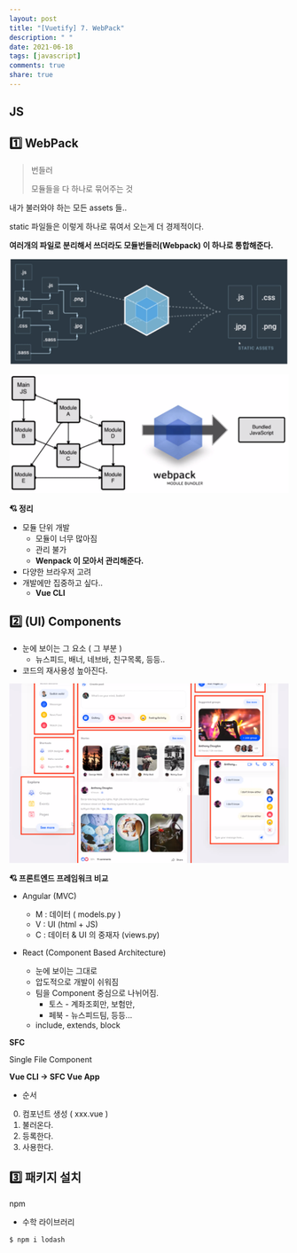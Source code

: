 ```yaml
---
layout: post
title: "[Vuetify] 7. WebPack"
description: " "
date: 2021-06-18
tags: [javascript]
comments: true
share: true
---
```


## JS



## :one: WebPack

> 번들러
>
> 모듈들을 다 하나로 묶어주는 것

내가 불러와야 하는 모든 assets 들..

static 파일들은 이렇게 하나로 묶여서 오는게 더 경제적이다.

**여러개의 파일로 분리해서 쓰더라도 모듈번들러(Webpack) 이 하나로 통합해준다.**



![image-20200527123338884](images/image-20200527123338884.png)



![image-20200527123349363](images/image-20200527123349363.png)



**:cupid: 정리**

- 모듈 단위 개발
  - 모듈이 너무 많아짐
  - 관리 불가
  - **Wenpack 이 모아서 관리해준다.**
- 다양한 브라우저 고려
- 개발에만 집중하고 싶다..
  - **Vue CLI**







## **:two: (UI) Components**

- 눈에 보이는 그 요소 ( 그 부분 )
  - 뉴스피드, 배너, 네브바, 친구목록, 등등..
- 코드의 재사용성 높아진다.

![image-20200527125326558](images/image-20200527125326558.png)







**:cupid: 프론트엔드 프레임워크 비교**

- Angular (MVC)

  - M : 데이터 ( models.py )
  - V : UI (html + JS)
  - C : 데이터 & UI 의 중재자 (views.py)

  

- React (Component Based Architecture)

  - 눈에 보이는 그대로
  - 압도적으로 개발이 쉬워짐
  - 팀을 Component 중심으로 나뉘어짐.
    - 토스 - 계좌조회만, 보험만, 
    - 페북 - 뉴스피드팀, 등등...
  - include, extends, block





**SFC**

Single File Component





**Vue CLI -> SFC Vue App**

- 순서

0. 컴포넌트 생성 ( xxx.vue )
1. 불러온다.
2. 등록한다.
3. 사용한다.





## :three: 패키지 설치

npm





- 수학 라이브러리

```shell
$ npm i lodash
```

